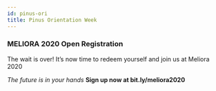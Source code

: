 ```yaml
---
id: pinus-ori
title: Pinus Orientation Week
---
```



### MELIORA 2020 Open Registration
The wait is over! It’s now time to redeem yourself and join us at Meliora 2020

*The future is in your hands*
**Sign up now at bit.ly/meliora2020**
<!--stackedit_data:
eyJoaXN0b3J5IjpbNzEyMjE2NzE0LC03ODI1NDQ3MTIsOTI4Nz
cwNzY4LC0yOTU4NTkyMDRdfQ==
-->